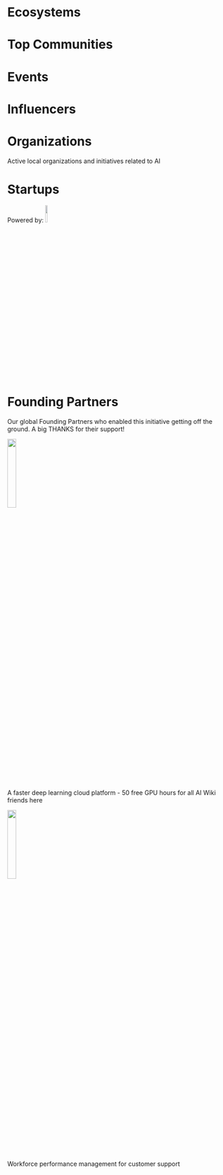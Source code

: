 <!-- TITLE: AI WIKI -->




<div class=status>

</div>

# Ecosystems

<div class=ecosystems>

</div>


# Top Communities
<div class=groups>

</div>

# Events
<div class=events>

</div>

# Influencers
<div class=influencers>

</div>


<!-- WHEN ADDING NEW ORGANIZATIONS PLEASE FOLLOW THIS SCHEMA
#### Organization_Name
Organization_Category
**Organizer:** Name_Of_Organization_Leader
Link_To_Organization's_Website_or_Page
**Description:** Organization's_Description
NOT FOLLOWING THIS SCHEMA WILL RESULT IN INACCURACY IN DATABASE SO BE CAREFUL!
EVERY CHARACTER LIKE # AND * ARE VITAL, SO WE ADVISE YOU TO COPY THE SCHEMA AND JUST FILL IN THE DATA IN POSITION
BETWEEN EVERY ORGANIZATION SCHEMA SHOULD BE BLANK LINE -->

# Organizations
Active local organizations and initiatives related to AI
<div class=organizations>

</div>

# Startups
<div class=logoCB>
Powered by: <a href="https://crunchbase.com/"><img src="/images/Crunchbase_logo.png" style="width:10%;"/></a>
</div>
<div class=startups>

</div>

# Founding Partners

Our global Founding Partners who enabled this initiative getting off the ground. A big THANKS for their support!
<div class=partners>

<p>
<a href="https://peltarion.com/"><img src="/images/peltarion_logotype_horizontal_red.png" style="width:20%;" /></a>
<p>A faster deep learning cloud platform - 50 free GPU hours for all AI Wiki friends <a src="https://peltarion.com/signup">here</a></p>
</p>
<p>
<a href="https://ticketless.ai/"><img src="/images/Ticketless_logo.png" style="width:20%;" /></a>
<p>Workforce performance management for customer support</p>
</p>
</div>

